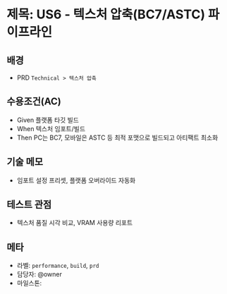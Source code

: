 # 제목: US6 - 텍스처 압축(BC7/ASTC) 파이프라인

## 배경
- PRD `Technical > 텍스처 압축`

## 수용조건(AC)
- Given 플랫폼 타깃 빌드
- When 텍스처 임포트/빌드
- Then PC는 BC7, 모바일은 ASTC 등 최적 포맷으로 빌드되고 아티팩트 최소화

## 기술 메모
- 임포트 설정 프리셋, 플랫폼 오버라이드 자동화

## 테스트 관점
- 텍스처 품질 시각 비교, VRAM 사용량 리포트

## 메타
- 라벨: `performance`, `build`, `prd`
- 담당자: @owner
- 마일스톤: <YYYY-MM>
